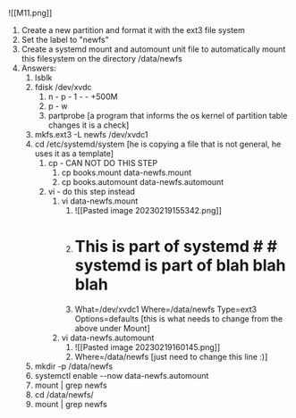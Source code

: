 ![[M11.png]]

1. Create a new partition and format it with the ext3 file system 
2. Set the label to "newfs"
3. Create a systemd mount and automount unit file to automatically mount this filesystem on the directory /data/newfs
4. Answers:
	1. lsblk
	2. fdisk /dev/xvdc
		1. n - p - 1 -  - +500M
		2. p - w
		3. partprobe [a program that informs the os kernel of partition table changes it is a check]
	3. mkfs.ext3 -L newfs /dev/xvdc1
	4. cd /etc/systemd/system [he is copying a file that is not general, he uses it as a template] 
		1. cp - CAN NOT DO THIS STEP
			1. cp books.mount data-newfs.mount
			2. cp books.automount data-newfs.automount
		2. vi - do this step instead
			1. vi data-newfs.mount
				1. ![[Pasted image 20230219155342.png]]
				2. # This is part of systemd # # systemd is part of blah blah blah
				3. What=/dev/xvdc1 Where=/data/newfs Type=ext3 Options=defaults [this is what needs to change from the above under Mount]
			2. vi data-newfs.automount
				1. ![[Pasted image 20230219160145.png]]
				2. Where=/data/newfs [just need to change this line :)]
	5. mkdir -p /data/newfs
	6. systemctl enable --now data-newfs.automount
	7. mount | grep newfs
	8. cd /data/newfs/
	9. mount | grep newfs